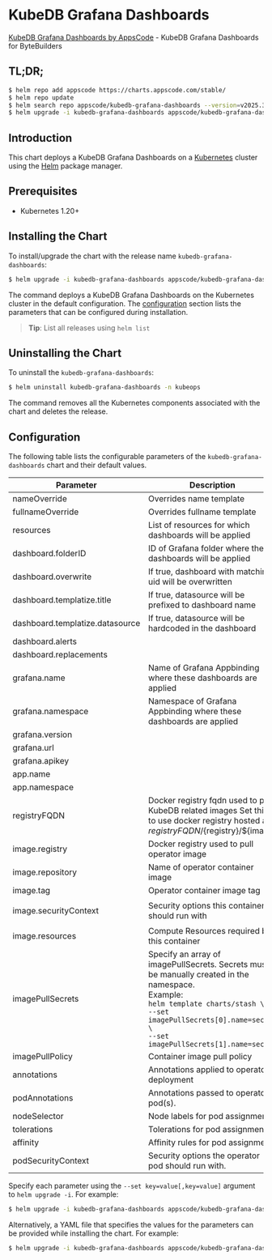# KubeDB Grafana Dashboards

[KubeDB Grafana Dashboards by AppsCode](https://github.com/kubedb/installer) - KubeDB Grafana Dashboards for ByteBuilders

## TL;DR;

```bash
$ helm repo add appscode https://charts.appscode.com/stable/
$ helm repo update
$ helm search repo appscode/kubedb-grafana-dashboards --version=v2025.3.24
$ helm upgrade -i kubedb-grafana-dashboards appscode/kubedb-grafana-dashboards -n kubeops --create-namespace --version=v2025.3.24
```

## Introduction

This chart deploys a KubeDB Grafana Dashboards on a [Kubernetes](http://kubernetes.io) cluster using the [Helm](https://helm.sh) package manager.

## Prerequisites

- Kubernetes 1.20+

## Installing the Chart

To install/upgrade the chart with the release name `kubedb-grafana-dashboards`:

```bash
$ helm upgrade -i kubedb-grafana-dashboards appscode/kubedb-grafana-dashboards -n kubeops --create-namespace --version=v2025.3.24
```

The command deploys a KubeDB Grafana Dashboards on the Kubernetes cluster in the default configuration. The [configuration](#configuration) section lists the parameters that can be configured during installation.

> **Tip**: List all releases using `helm list`

## Uninstalling the Chart

To uninstall the `kubedb-grafana-dashboards`:

```bash
$ helm uninstall kubedb-grafana-dashboards -n kubeops
```

The command removes all the Kubernetes components associated with the chart and deletes the release.

## Configuration

The following table lists the configurable parameters of the `kubedb-grafana-dashboards` chart and their default values.

|            Parameter            |                                                                                                            Description                                                                                                             |                                                                                            Default                                                                                             |
|---------------------------------|------------------------------------------------------------------------------------------------------------------------------------------------------------------------------------------------------------------------------------|------------------------------------------------------------------------------------------------------------------------------------------------------------------------------------------------|
| nameOverride                    | Overrides name template                                                                                                                                                                                                            | <code>""</code>                                                                                                                                                                                |
| fullnameOverride                | Overrides fullname template                                                                                                                                                                                                        | <code>""</code>                                                                                                                                                                                |
| resources                       | List of resources for which dashboards will be applied                                                                                                                                                                             | <code>["elasticsearch","kafka","mariadb","mongodb","mysql","postgres","redis"]</code>                                                                                                          |
| dashboard.folderID              | ID of Grafana folder where these dashboards will be applied                                                                                                                                                                        | <code>0</code>                                                                                                                                                                                 |
| dashboard.overwrite             | If true, dashboard with matching uid will be overwritten                                                                                                                                                                           | <code>true</code>                                                                                                                                                                              |
| dashboard.templatize.title      | If true, datasource will be prefixed to dashboard name                                                                                                                                                                             | <code>false</code>                                                                                                                                                                             |
| dashboard.templatize.datasource | If true, datasource will be hardcoded in the dashboard                                                                                                                                                                             | <code>false</code>                                                                                                                                                                             |
| dashboard.alerts                |                                                                                                                                                                                                                                    | <code>false</code>                                                                                                                                                                             |
| dashboard.replacements          |                                                                                                                                                                                                                                    | <code></code>                                                                                                                                                                                  |
| grafana.name                    | Name of Grafana Appbinding where these dashboards are applied                                                                                                                                                                      | <code>""</code>                                                                                                                                                                                |
| grafana.namespace               | Namespace of Grafana Appbinding where these dashboards are applied                                                                                                                                                                 | <code>""</code>                                                                                                                                                                                |
| grafana.version                 |                                                                                                                                                                                                                                    | <code>8.0.7</code>                                                                                                                                                                             |
| grafana.url                     |                                                                                                                                                                                                                                    | <code>""</code>                                                                                                                                                                                |
| grafana.apikey                  |                                                                                                                                                                                                                                    | <code>""</code>                                                                                                                                                                                |
| app.name                        |                                                                                                                                                                                                                                    | <code>""</code>                                                                                                                                                                                |
| app.namespace                   |                                                                                                                                                                                                                                    | <code>""</code>                                                                                                                                                                                |
| registryFQDN                    | Docker registry fqdn used to pull KubeDB related images Set this to use docker registry hosted at ${registryFQDN}/${registry}/${image}                                                                                             | <code>""</code>                                                                                                                                                                                |
| image.registry                  | Docker registry used to pull operator image                                                                                                                                                                                        | <code>curlimages</code>                                                                                                                                                                        |
| image.repository                | Name of operator container image                                                                                                                                                                                                   | <code>curl</code>                                                                                                                                                                              |
| image.tag                       | Operator container image tag                                                                                                                                                                                                       | <code>"latest"</code>                                                                                                                                                                          |
| image.securityContext           | Security options this container should run with                                                                                                                                                                                    | <code>{"allowPrivilegeEscalation":false,"capabilities":{"drop":["ALL"]},"readOnlyRootFilesystem":true,"runAsNonRoot":true,"runAsUser":65534,"seccompProfile":{"type":"RuntimeDefault"}}</code> |
| image.resources                 | Compute Resources required by this container                                                                                                                                                                                       | <code>{}</code>                                                                                                                                                                                |
| imagePullSecrets                | Specify an array of imagePullSecrets. Secrets must be manually created in the namespace. <br> Example: <br> `helm template charts/stash \` <br> `--set imagePullSecrets[0].name=sec0 \` <br> `--set imagePullSecrets[1].name=sec1` | <code>[]</code>                                                                                                                                                                                |
| imagePullPolicy                 | Container image pull policy                                                                                                                                                                                                        | <code>Always</code>                                                                                                                                                                            |
| annotations                     | Annotations applied to operator deployment                                                                                                                                                                                         | <code>{}</code>                                                                                                                                                                                |
| podAnnotations                  | Annotations passed to operator pod(s).                                                                                                                                                                                             | <code>{}</code>                                                                                                                                                                                |
| nodeSelector                    | Node labels for pod assignment                                                                                                                                                                                                     | <code>{}</code>                                                                                                                                                                                |
| tolerations                     | Tolerations for pod assignment                                                                                                                                                                                                     | <code>[]</code>                                                                                                                                                                                |
| affinity                        | Affinity rules for pod assignment                                                                                                                                                                                                  | <code>{}</code>                                                                                                                                                                                |
| podSecurityContext              | Security options the operator pod should run with.                                                                                                                                                                                 | <code>{"fsGroup":65534}</code>                                                                                                                                                                 |


Specify each parameter using the `--set key=value[,key=value]` argument to `helm upgrade -i`. For example:

```bash
$ helm upgrade -i kubedb-grafana-dashboards appscode/kubedb-grafana-dashboards -n kubeops --create-namespace --version=v2025.3.24 --set resources=["elasticsearch","kafka","mariadb","mongodb","mysql","postgres","redis"]
```

Alternatively, a YAML file that specifies the values for the parameters can be provided while
installing the chart. For example:

```bash
$ helm upgrade -i kubedb-grafana-dashboards appscode/kubedb-grafana-dashboards -n kubeops --create-namespace --version=v2025.3.24 --values values.yaml
```
